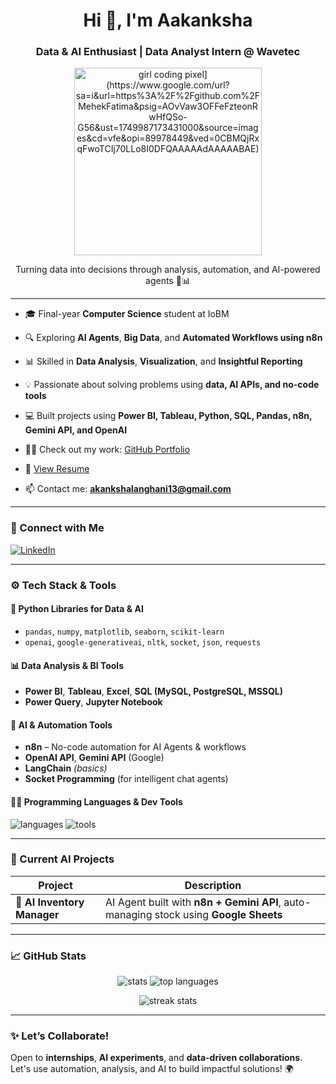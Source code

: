 <h1 align="center">Hi 👋, I'm Aakanksha</h1>
<h3 align="center">Data & AI Enthusiast | Data Analyst Intern @ Wavetec</h3>

<p align="center">
  <img src="[https://media.giphy.com/media/LMt9638dO8dftAjtco/giphy.gif" alt="girl coding pixel](https://www.google.com/url?sa=i&url=https%3A%2F%2Fgithub.com%2FMehekFatima&psig=AOvVaw3OFFeFzteonRwHfQSo-G56&ust=1749987173431000&source=images&cd=vfe&opi=89978449&ved=0CBMQjRxqFwoTCIj70LLo8I0DFQAAAAAdAAAAABAE)" width="300" />
</p>
<p align="center">Turning data into decisions through analysis, automation, and AI-powered agents 🤖📊</p>

---

- 🎓 Final-year **Computer Science** student at IoBM  
- 🔍 Exploring **AI Agents**, **Big Data**, and **Automated Workflows using n8n**  
- 📊 Skilled in **Data Analysis**, **Visualization**, and **Insightful Reporting**
- 💡 Passionate about solving problems using **data, AI APIs, and no-code tools**
- 💻 Built projects using **Power BI, Tableau, Python, SQL, Pandas, n8n, Gemini API, and OpenAI**

- 👨‍💻 Check out my work: [GitHub Portfolio](https://github.com/AakankshaLanghani)

- 📄 [View Resume](https://docs.google.com/document/d/1aLpXKX0ka9G9PqYz0CQ0kudpXzJFmlIJHf9s_KZNjKc/edit?usp=sharing)
- 📫 Contact me: **akankshalanghani13@gmail.com**

---

### 🔗 Connect with Me  
<p>
  <a href="https://pk.linkedin.com/in/aakankshapardeep" target="_blank">
    <img align="center" src="https://skillicons.dev/icons?i=linkedin" alt="LinkedIn" />
  </a>
</p>

---

### ⚙️ Tech Stack & Tools  

#### 🐍 Python Libraries for Data & AI
- `pandas`, `numpy`, `matplotlib`, `seaborn`, `scikit-learn`  
- `openai`, `google-generativeai`, `nltk`, `socket`, `json`, `requests`

#### 📊 Data Analysis & BI Tools
- **Power BI**, **Tableau**, **Excel**, **SQL (MySQL, PostgreSQL, MSSQL)**  
- **Power Query**, **Jupyter Notebook**

#### 🤖 AI & Automation Tools
- **n8n** – No-code automation for AI Agents & workflows  
- **OpenAI API**, **Gemini API** (Google)  
- **LangChain** *(basics)*  
- **Socket Programming** (for intelligent chat agents)

#### 👩‍💻 Programming Languages & Dev Tools
<p align="left">
  <img src="https://skillicons.dev/icons?i=python,java,c,cpp,sql" alt="languages" />
  <img src="https://skillicons.dev/icons?i=git,github,vscode,postgres,mysql" alt="tools" />
</p>

---

### 🤖 Current AI Projects

| Project | Description |
|--------|-------------|
| 🧠 **AI Inventory Manager** | AI Agent built with **n8n + Gemini API**, auto-managing stock using **Google Sheets** |

---

### 📈 GitHub Stats  
<p align="center">
  <img src="https://github-readme-stats.vercel.app/api?username=AakankshaLanghani&show_icons=true&theme=radical" alt="stats" />
  <img src="https://github-readme-stats.vercel.app/api/top-langs/?username=AakankshaLanghani&layout=compact&theme=radical" alt="top languages" />
</p>

<p align="center">
  <img src="https://github-readme-streak-stats.herokuapp.com/?user=AakankshaLanghani&theme=radical" alt="streak stats" />
</p>

---

### ✨ Let’s Collaborate!
Open to **internships**, **AI experiments**, and **data-driven collaborations**.  
Let's use automation, analysis, and AI to build impactful solutions! 🌍
